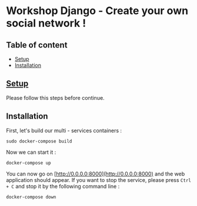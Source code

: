 # Workshop Django - Create your own social network !

## Table of content
* [Setup](./README.md#Setup)
* [Installation](./README.md#Installation)

## [Setup](./SETUP.md)

Please follow this steps before continue.

## Installation

First, let's build our multi - services containers :
```shell
sudo docker-compose build
```

Now we can start it :
```shell
docker-compose up
```
You can now go on [http://0.0.0.0:8000](http://0.0.0.0:8000) and the web application should appear. If you want to
stop the service, please press `Ctrl + C` and stop it by the following command line :
```shell
docker-compose down
```
